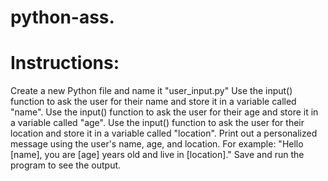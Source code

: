 # python-ass.
# Instructions:
 Create a new Python file and name it "user_input.py"
 Use the input() function to ask the user for their name and store it in a variable called "name".
 Use the input() function to ask the user for their age and store it in a variable called "age".
 Use the input() function to ask the user for their location and store it in a variable called "location".
 Print out a personalized message using the user's name, age, and location. For example: "Hello [name], you are [age] years old and live in [location]."
 Save and run the program to see the output.



